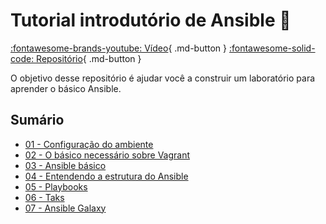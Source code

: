 # Tutorial introdutório de Ansible :snake:

[:fontawesome-brands-youtube: Vídeo](https://www.youtube.com/embed/u31qwQUeGuM){ .md-button }
[:fontawesome-solid-code: Repositório](https://github.com/dunossauro/ansible-lab){ .md-button }

O objetivo desse repositório é ajudar você a construir um laboratório para aprender o básico Ansible.

## Sumário
- [01 - Configuração do ambiente](/01_configuracao_do_ambiente/)
- [02 - O básico necessário sobre Vagrant](/02_o_basico_necessario_sobre_vagrant)
- [03 - Ansible básico](/03_ansible_basico)
- [04 - Entendendo a estrutura do Ansible](/04_configuracao_do_ansible)
- [05 - Playbooks](/05_playbooks)
- [06 - Taks](/06_tasks)
- [07 - Ansible Galaxy](/07_ansible_galaxy)

